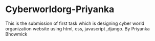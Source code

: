 # Cyberworldorg-Priyanka
This is the submission of first task which is designing cyber world organization website using html, css, javascript ,django. By Priyanka Bhowmick 
